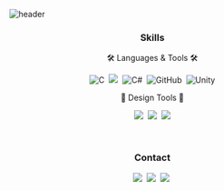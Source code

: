 ![header](https://capsule-render.vercel.app/api?type=waving&color=00a2ff&height=245&section=header&text=Hi,%20I'm%20Heejae%20Jeong%20👋&fontSize=60&fontColor=ffffff&fontAlignY=38)

<h3 align="center"> Skills </h3>

<p align="center"> 🛠 Languages & Tools 🛠 </p>

<p align="center">
  <img alt="C" src="https://img.shields.io/badge/C-%2300599C.svg?style=flat&logo=c&logoColor=white"/></a>&nbsp
  <img src="https://img.shields.io/badge/C++-00599C?style=?style=flat&logo=C%2B%2B&logoColor=white"/></a>&nbsp 
  <img alt="C#" src="https://img.shields.io/badge/C%23-%2368217a.svg?style=flat&logo=c-sharp&logoColor=white"/></a>&nbsp 
  <img alt="GitHub" src="https://img.shields.io/badge/github-%23121011.svg?style=flat&logo=github&logoColor=white"/></a>&nbsp
  <img alt="Unity" src="https://img.shields.io/badge/unity-%23000000.svg?style=flat&logo=unity&logoColor=white"/>
</p>

<p align="center"> 🎨 Design Tools 🎨 </p>

<p align="center">
  <img src="https://img.shields.io/badge/Photoshop-31A8FF?style=flat&logo=AdobePhotoshop&logoColor=white"/></a>&nbsp 
  <img src="https://img.shields.io/badge/Illustrator-FF9A00?style=flat&logo=AdobeIllustrator&logoColor=white"/></a>&nbsp 
  <img src="https://img.shields.io/badge/Aseprite-7D929E?style=?style=flat&logo=Aseprite&logoColor=white"/>
</p>

<br/>
<h3 align="center"> Contact </h3>
<p align="center">
  <a href="mailto:heejae.jeong02@gmail.com"><img src="https://img.shields.io/badge/Gmail-d14836?style=flat&logo=Gmail&logoColor=white&link=viliketh1s98@naver.com"/></a>&nbsp
  <a href="https://blog.naver.com/heejae_jeong02"><img src="https://img.shields.io/badge/Blog-11B48A?style=flat&logo=Vimeo&logoColor=white&link=https://velog.io/@woo0_hooo"/></a>&nbsp
  <a href="https://www.youtube.com/channel/UC_3PtThpHVjuNGJyA5pjNHQ"><img src="https://img.shields.io/badge/YouTube-FF0000?style=flat&logo=YouTube&logoColor=white&link=https://www.instagram.com/woo0_hooo/"/></a>&nbsp
</p>
<br/>
<br/>


<!--
**heejae102/heejae102** is a ✨ _special_ ✨ repository because its `README.md` (this file) appears on your GitHub profile.

Here are some ideas to get you started:

- 🔭 I’m currently working on ...
- 🌱 I’m currently learning ...
- 👯 I’m looking to collaborate on ...
- 🤔 I’m looking for help with ...
- 💬 Ask me about ...
- 📫 How to reach me: ...
- 😄 Pronouns: ...
- ⚡ Fun fact: ...
-->
